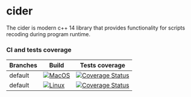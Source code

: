 # cider

The cider is modern c++ 14 library that provides functionality for scripts recoding during program runtime.  

### CI and tests coverage

Branches        | Build         | Tests coverage
----------------|-------------- | --------------
default        | [![MacOS](https://github.com/hulevych93/gunit/actions/workflows/MacOS.yml/badge.svg)](https://github.com/hulevych93/gunit/actions/workflows/MacOS.yml) | [![Coverage Status](https://coveralls.io/repos/github/hulevych93/gunit/badge.svg?branch=default)](https://coveralls.io/github/hulevych93/gunit?branch=default)
default        | [![Linux](https://github.com/hulevych93/gunit/actions/workflows/Linux.yml/badge.svg)](https://github.com/hulevych93/gunit/actions/workflows/Linux.yml) | [![Coverage Status](https://coveralls.io/repos/github/hulevych93/gunit/badge.svg?branch=default)](https://coveralls.io/github/hulevych93/gunit?branch=default)
